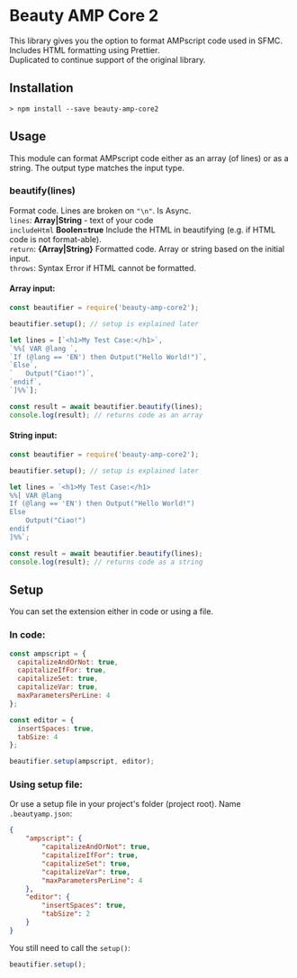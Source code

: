 # Beauty AMP Core 2

This library gives you the option to format AMPscript code used in SFMC.  
Includes HTML formatting using Prettier.  
Duplicated to continue support of the original library.

## Installation

```
> npm install --save beauty-amp-core2
```

## Usage

This module can format AMPscript code either as an array (of lines) or as a string.
The output type matches the input type.

### beautify(lines)
Format code. Lines are broken on `"\n"`. Is Async.  
`lines`: __Array|String__ - text of your code  
`includeHtml` __Boolen=true__ Include the HTML in beautifying (e.g. if HTML code is not format-able).  
`return`: __{Array|String}__ Formatted code. Array or string based on the initial input.  
`throws`: Syntax Error if HTML cannot be formatted.

#### Array input:
``` javascript
const beautifier = require('beauty-amp-core2');

beautifier.setup(); // setup is explained later

let lines = [`<h1>My Test Case:</h1>`,
`%%[ VAR @lang `,
`If (@lang == 'EN') then Output("Hello World!")`,
`Else`,
`	Output("Ciao!")`,
`endif`,
`]%%`];

const result = await beautifier.beautify(lines);
console.log(result); // returns code as an array
```

#### String input:
``` javascript
const beautifier = require('beauty-amp-core2');

beautifier.setup(); // setup is explained later

let lines = `<h1>My Test Case:</h1>
%%[ VAR @lang
If (@lang == 'EN') then Output("Hello World!")
Else
	Output("Ciao!")
endif
]%%`;

const result = await beautifier.beautify(lines);
console.log(result); // returns code as a string
```

## Setup

You can set the extension either in code or using a file.

### In code:
``` javascript
const ampscript = {
  capitalizeAndOrNot: true,
  capitalizeIfFor: true,
  capitalizeSet: true,
  capitalizeVar: true,
  maxParametersPerLine: 4
};

const editor = {
  insertSpaces: true,
  tabSize: 4
};

beautifier.setup(ampscript, editor);
```

### Using setup file:
Or use a setup file in your project's folder (project root). Name `.beautyamp.json`:

```json
{
	"ampscript": {
		"capitalizeAndOrNot": true,
		"capitalizeIfFor": true,
		"capitalizeSet": true,
		"capitalizeVar": true,
		"maxParametersPerLine": 4
	},
	"editor": {
		"insertSpaces": true,
		"tabSize": 2
	}
}
```

You still need to call the `setup()`:
```javascript
beautifier.setup();
```